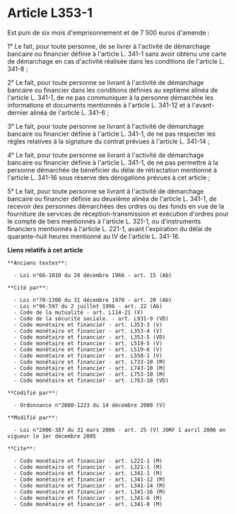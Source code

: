 # Article L353-1

Est puni de six mois d'emprisonnement et de 7 500 euros d'amende :

1° Le fait, pour toute personne, de se livrer à l'activité de démarchage bancaire ou financier définie à l'article L. 341-1
sans avoir obtenu une carte de démarchage en cas d'activité réalisée dans les conditions de l'article L. 341-8 ;

2° Le fait, pour toute personne se livrant à l'activité de démarchage bancaire ou financier dans les conditions définies au
septième alinéa de l'article L. 341-1, de ne pas communiquer à la personne démarchée les informations et documents mentionnés
à l'article L. 341-12 et à l'avant-dernier alinéa de l'article L. 341-6 ;

3° Le fait, pour toute personne se livrant à l'activité de démarchage bancaire ou financier définie à l'article L. 341-1, de
ne pas respecter les règles relatives à la signature du contrat prévues à l'article L. 341-14 ;

4° Le fait, pour toute personne se livrant à l'activité de démarchage bancaire ou financier définie à l'article L. 341-1, de
ne pas permettre à la personne démarchée de bénéficier du délai de rétractation mentionné à l'article L. 341-16 sous réserve
des dérogations prévues à cet article ;

5° Le fait, pour toute personne se livrant à l'activité de démarchage bancaire ou financier définie au deuxième alinéa de
l'article L. 341-1, de recevoir des personnes démarchées des ordres ou des fonds en vue de la fourniture de services de
réception-transmission et exécution d'ordres pour le compte de tiers mentionnés à l'article L. 321-1, ou d'instruments
financiers mentionnés à l'article L. 221-1, avant l'expiration du délai de quarante-huit heures mentionné au IV de l'article
L. 341-16.

**Liens relatifs à cet article**

	**Anciens textes**:

	  - Loi n°66-1010 du 28 décembre 1966 - art. 15 (Ab)

	**Cité par**:

	  - Loi n°70-1300 du 31 décembre 1970 - art. 20 (Ab)
	  - Loi n°96-597 du 2 juillet 1996 - art. 22 (Ab)
	  - Code de la mutualité - art. L114-21 (V)
	  - Code de la sécurité sociale. - art. L931-9 (VD)
	  - Code monétaire et financier - art. L353-3 (V)
	  - Code monétaire et financier - art. L353-4 (V)
	  - Code monétaire et financier - art. L353-5 (VD)
	  - Code monétaire et financier - art. L519-5 (V)
	  - Code monétaire et financier - art. L519-6 (V)
	  - Code monétaire et financier - art. L550-1 (V)
	  - Code monétaire et financier - art. L733-10 (M)
	  - Code monétaire et financier - art. L743-10 (M)
	  - Code monétaire et financier - art. L753-10 (M)
	  - Code monétaire et financier - art. L763-10 (VD)

	**Codifié par**:

	  - Ordonnance n°2000-1223 du 14 décembre 2000 (V)

	**Modifié par**:

	  - Loi n°2006-387 du 31 mars 2006 - art. 25 (V) JORF 1 avril 2006 en vigueur le 1er décembre 2005

	**Cite**:

	  - Code monétaire et financier - art. L221-1 (M)
	  - Code monétaire et financier - art. L321-1 (M)
	  - Code monétaire et financier - art. L341-1 (M)
	  - Code monétaire et financier - art. L341-12 (M)
	  - Code monétaire et financier - art. L341-14 (M)
	  - Code monétaire et financier - art. L341-16 (M)
	  - Code monétaire et financier - art. L341-6 (M)
	  - Code monétaire et financier - art. L341-8 (M)
